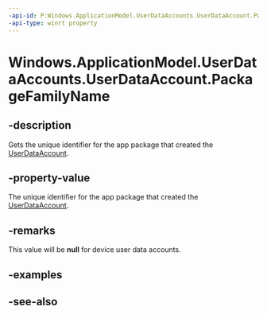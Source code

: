 ----api-id: P:Windows.ApplicationModel.UserDataAccounts.UserDataAccount.PackageFamilyName
-api-type: winrt property
---<!-- Property syntaxpublic string PackageFamilyName { get; }--># Windows.ApplicationModel.UserDataAccounts.UserDataAccount.PackageFamilyName## -descriptionGets the unique identifier for the app package that created the [UserDataAccount](userdataaccount.md).## -property-valueThe unique identifier for the app package that created the [UserDataAccount](userdataaccount.md).## -remarksThis value will be **null** for device user data accounts.## -examples## -see-also